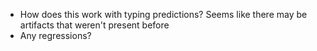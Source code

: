 - How does this work with typing predictions? Seems like there may be artifacts that weren't present before
- Any regressions?
